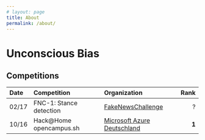 ```yaml
---
# layout: page
title: About
permalink: /about/
---
```



# Unconscious Bias

## Competitions

| Date   | Competition                   | Organization                                                                       | Rank    |
| :----- | :----------------------       | :------------------------------------                                              | ------: |
| 02/17  | FNC-1: Stance detection       | [FakeNewsChallenge](www.fakenewschallenge.org)                                     | ?       |
| 10/16  | Hack@Home opencampus.sh       | [Microsoft Azure Deutschland](https://www.microsoft.com/de-de/aktionen/hackathon/) | **1**   |


